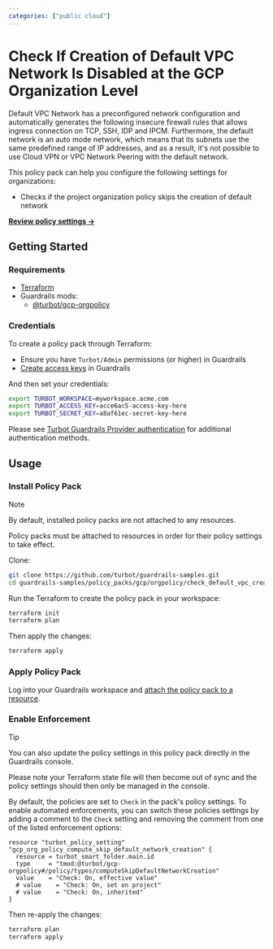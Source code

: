```yaml
---
categories: ["public cloud"]
---
```


# Check If Creation of Default VPC Network Is Disabled at the GCP Organization Level

Default VPC Network has a preconfigured network configuration and automatically generates the following insecure firewall rules that allows ingress connection on TCP, SSH, IDP and IPCM. Furthermore, the default network is an auto mode network, which means that its subnets use the same predefined range of IP addresses, and as a result, it's not possible to use Cloud VPN or VPC Network Peering with the default network.

This policy pack can help you configure the following settings for organizations:

- Checks if the project organization policy skips the creation of default network

**[Review policy settings →](https://hub-guardrails-turbot-com-git-development-turbot.vercel.app/policy-packs/check_default_vpc_creation_is_disabled_at_org_level/settings)**

## Getting Started

### Requirements

- [Terraform](https://developer.hashicorp.com/terraform/tutorials/gcp-get-started/install-cli)
- Guardrails mods:
  - [@turbot/gcp-orgpolicy](https://hub-guardrails-turbot-com-git-development-turbot.vercel.app/gcp/mods/gcp-orgpolicy)

### Credentials

To create a policy pack through Terraform:

- Ensure you have `Turbot/Admin` permissions (or higher) in Guardrails
- [Create access keys](https://turbot.com/guardrails/docs/guides/iam/access-keys#generate-a-new-guardrails-api-access-key) in Guardrails

And then set your credentials:

```sh
export TURBOT_WORKSPACE=myworkspace.acme.com
export TURBOT_ACCESS_KEY=acce6ac5-access-key-here
export TURBOT_SECRET_KEY=a8af61ec-secret-key-here
```

Please see [Turbot Guardrails Provider authentication](https://registry.terraform.io/providers/turbot/turbot/latest/docs#authentication) for additional authentication methods.

## Usage

### Install Policy Pack

> [!NOTE]
> By default, installed policy packs are not attached to any resources.
>
> Policy packs must be attached to resources in order for their policy settings to take effect.

Clone:

```sh
git clone https://github.com/turbot/guardrails-samples.git
cd guardrails-samples/policy_packs/gcp/orgpolicy/check_default_vpc_creation_is_disabled_at_org_level
```

Run the Terraform to create the policy pack in your workspace:

```sh
terraform init
terraform plan
```

Then apply the changes:

```sh
terraform apply
```

### Apply Policy Pack

Log into your Guardrails workspace and [attach the policy pack to a resource](https://turbot.com/guardrails/docs/guides/working-with-folders/smart#attach-a-smart-folder-to-a-resource).

### Enable Enforcement

> [!TIP]
> You can also update the policy settings in this policy pack directly in the Guardrails console.
>
> Please note your Terraform state file will then become out of sync and the policy settings should then only be managed in the console.

By default, the policies are set to `Check` in the pack's policy settings. To enable automated enforcements, you can switch these policies settings by adding a comment to the `Check` setting and removing the comment from one of the listed enforcement options:

```hcl
resource "turbot_policy_setting" "gcp_org_policy_compute_skip_default_network_creation" {
  resource = turbot_smart_folder.main.id
  type     = "tmod:@turbot/gcp-orgpolicy#/policy/types/computeSkipDefaultNetworkCreation"
  value    = "Check: On, effective value"
  # value    = "Check: On, set on project"
  # value    = "Check: On, inherited"
}
```

Then re-apply the changes:

```sh
terraform plan
terraform apply
```
